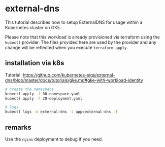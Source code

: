 # external-dns

This tutorial describes how to setup ExternalDNS for usage within a Kubernetes cluster on GKE.

Please note that this workload is already provisioned via terraform using the `kubectl` provider.
The files provided here are used by the provider and any change will be reflected when you execute `terraform apply`.

## installation via k8s

Tutorial: <https://github.com/kubernetes-sigs/external-dns/blob/master/docs/tutorials/gke.md#gke-with-workload-identity>

```bash
# create the namespace
kubectl apply -f 00-namespace.yaml
kubectl apply -f 20-deployment.yaml

# logs
kubectl logs -n external-dns -l app=external-dns -f
```

## remarks

Use the `nginx` deployment to debug if you need.